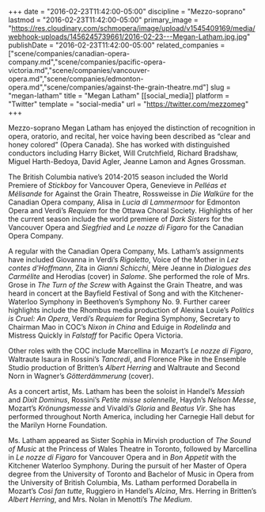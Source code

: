 +++
date = "2016-02-23T11:42:00-05:00"
discipline = "Mezzo-soprano"
lastmod = "2016-02-23T11:42:00-05:00"
primary_image = "https://res.cloudinary.com/schmopera/image/upload/v1545409169/media/webhook-uploads/1456245739661/2016-02-23---Megan-Latham.jpg.jpg"
publishDate = "2016-02-23T11:42:00-05:00"
related_companies = ["scene/companies/canadian-opera-company.md","scene/companies/pacific-opera-victoria.md","scene/companies/vancouver-opera.md","scene/companies/edmonton-opera.md","scene/companies/against-the-grain-theatre.md"]
slug = "megan-latham"
title = "Megan Latham"
[[social_media]]
platform = "Twitter"
template = "social-media"
url = "https://twitter.com/mezzomeg"
+++

Mezzo-soprano Megan Latham has enjoyed the distinction of recognition in opera, oratorio, and recital, her voice having been described as “clear and honey colored” (Opera Canada). She has worked with distinguished conductors including Harry Bicket, Will Crutchfield, Richard Bradshaw, Miguel Harth-Bedoya, David Agler, Jeanne Lamon and Agnes Grossman.

The British Columbia native’s 2014-2015 season included the World Premiere of *Stickboy* for Vancouver Opera, Genevieve in *Pelléas et Mélisande* for Against the Grain Theatre, Rossweisse in *Die Walküre* for the Canadian Opera company, Alisa in *Lucia di Lammermoor* for Edmonton Opera and Verdi’s *Requiem* for the Ottawa Choral Society. Highlights of her the current season include the world premiere of *Dark Sisters* for the Vancouver Opera and *Siegfried* and *Le nozze di Figaro* for the Canadian Opera Company.

A regular with the Canadian Opera Company, Ms. Latham’s assignments have included Giovanna in Verdi’s *Rigoletto*, Voice of the Mother in *Lez contes d'Hoffmann*, Zita in *Gianni Schicchi*, Mère Jeanne in *Dialogues des Carmélite* and Herodias (cover) in *Salome*. She performed the role of Mrs. Grose in *The Turn of the Screw* with Against the Grain Theatre, and was heard in concert at the Bayfield Festival of Song and with the Kitchener-Waterloo Symphony in Beethoven’s Symphony No. 9. Further career highlights include the Rhombus media production of Alexina Louie’s *Politics is Cruel: An Opera*, Verdi’s *Requiem* for Regina Symphony, Secretary to Chairman Mao in COC’s *Nixon in China* and Eduige in *Rodelinda* and Mistress Quickly in *Falstaff* for Pacific Opera Victoria.

Other roles with the COC include Marcellina in Mozart’s *Le nozze di Figaro*, Waltraute Isaura in Rossini’s *Tancredi*, and Florence Pike in the Ensemble Studio production of Britten’s *Albert Herring* and Waltraute and Second Norn in Wagner’s *Götterdämmerung* (cover).

As a concert artist, Ms. Latham has been the soloist in Handel’s *Messiah* and *Dixit Dominus*, Rossini’s *Petite misse solennelle*, Haydn’s *Nelson Messe*, Mozart’s *Krönungsmesse* and Vivaldi’s *Gloria* and *Beatus Vir*. She has performed throughout North America, including her Carnegie Hall debut for the Marilyn Horne Foundation.

Ms. Latham appeared as Sister Sophia in Mirvish production of *The Sound of Music* at the Princess of Wales Theatre in Toronto, followed by Marcellina in *Le nozze di Figaro* for Vancouver Opera and in *Bon Appetit* with the Kitchener Waterloo Symphony. During the pursuit of her Master of Opera degree from the University of Toronto and Bachelor of Music in Opera from the University of British Columbia, Ms. Latham performed Dorabella in Mozart’s *Così fan tutte*, Ruggiero in Handel’s *Alcina*, Mrs. Herring in Britten’s *Albert Herring*, and Mrs. Nolan in Menotti’s *The Medium*.
